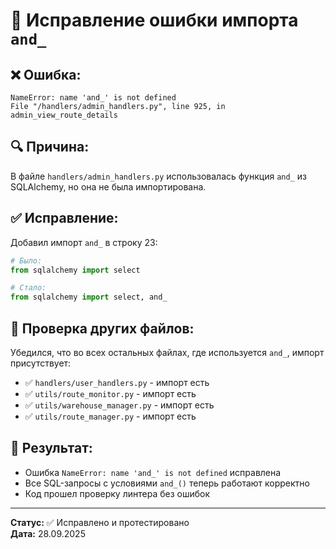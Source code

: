 # 🐛 Исправление ошибки импорта `and_`

## ❌ **Ошибка:**
```
NameError: name 'and_' is not defined
File "/handlers/admin_handlers.py", line 925, in admin_view_route_details
```

## 🔍 **Причина:**
В файле `handlers/admin_handlers.py` использовалась функция `and_` из SQLAlchemy, но она не была импортирована.

## ✅ **Исправление:**
Добавил импорт `and_` в строку 23:

```python
# Было:
from sqlalchemy import select

# Стало:
from sqlalchemy import select, and_
```

## 🔧 **Проверка других файлов:**
Убедился, что во всех остальных файлах, где используется `and_`, импорт присутствует:

- ✅ `handlers/user_handlers.py` - импорт есть
- ✅ `utils/route_monitor.py` - импорт есть  
- ✅ `utils/warehouse_manager.py` - импорт есть
- ✅ `utils/route_manager.py` - импорт есть

## 🎯 **Результат:**
- Ошибка `NameError: name 'and_' is not defined` исправлена
- Все SQL-запросы с условиями `and_()` теперь работают корректно
- Код прошел проверку линтера без ошибок

---
**Статус:** ✅ Исправлено и протестировано  
**Дата:** 28.09.2025

